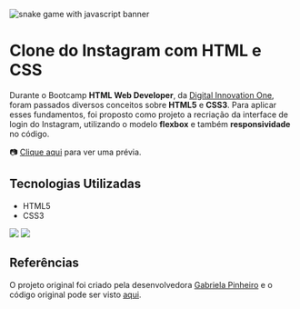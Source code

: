 ![snake game with javascript banner](https://i.imgur.com/zhPPnT7.jpg "instagram clone with html and css")
# Clone do Instagram com HTML e CSS

Durante o Bootcamp **HTML Web Developer**, da [Digital Innovation One](https://web.digitalinnovation.one/users/gabrieldframeschi), foram passados diversos conceitos sobre **HTML5** e **CSS3**.
Para aplicar esses fundamentos, foi proposto como projeto a recriação da interface de login do Instagram, utilizando o modelo **flexbox** e também **responsividade** no código.

:camera: [Clique aqui](https://framesgabriel-instagram-clone-dio.netlify.app) para ver uma prévia.

## Tecnologias Utilizadas
- HTML5
- CSS3

[<img src="https://img.shields.io/badge/css3-%231572B6.svg?style=for-the-badge&logo=css3&logoColor=white" />](#)
[<img src="https://img.shields.io/badge/html5-%23E34F26.svg?style=for-the-badge&logo=html5&logoColor=white" />](#)

## Referências
O projeto original foi criado pela desenvolvedora [Gabriela Pinheiro](https://www.linkedin.com/in/gabrielapinheiro129/) e o código original pode ser visto [aqui](https://github.com/SpruceGabriela/instagram-dio).
